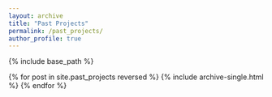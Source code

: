 ```yaml
---
layout: archive
title: "Past Projects"
permalink: /past_projects/
author_profile: true
---
```


{% include base_path %}

{% for post in site.past_projects reversed %}
  {% include archive-single.html %}
{% endfor %}